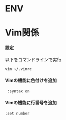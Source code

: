 # ENV

# Vim関係
#### 設定
以下をコマンドラインで実行
```
vim ~/.vimrc
```
#### Vimの機能に色付けを追加
```
 :syntax on
```
#### Vimの機能に行番号を追加 
```
:set number
```
